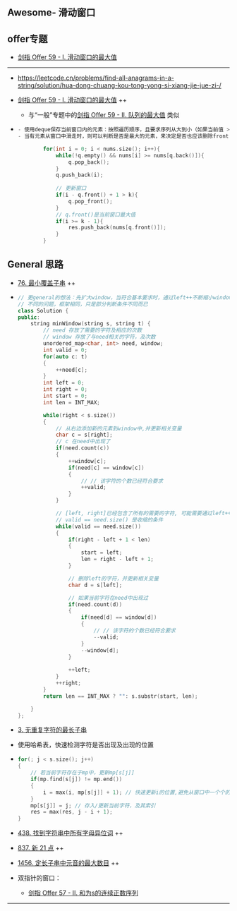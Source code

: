 ## Awesome- 滑动窗口

## offer专题

- [剑指 Offer 59 - I. 滑动窗口的最大值](https://leetcode.cn/problems/hua-dong-chuang-kou-de-zui-da-zhi-lcof/) 

------



- https://leetcode.cn/problems/find-all-anagrams-in-a-string/solution/hua-dong-chuang-kou-tong-yong-si-xiang-jie-jue-zi-/ 

- [剑指 Offer 59 - I. 滑动窗口的最大值](https://leetcode.cn/problems/hua-dong-chuang-kou-de-zui-da-zhi-lcof/) ++

  - 与“一般”专题中的[剑指 Offer 59 - II. 队列的最大值](https://leetcode.cn/problems/dui-lie-de-zui-da-zhi-lcof/) 类似

- ```c++
  - 使用deque保存当前窗口内的元素：按照遍历顺序，且要求序列从大到小（如果当前值 > back(), 则需要不停地pop_back），这样front总是当前窗口的最大值
  - 当有元素从窗口中滑走时，则可以判断是否是最大的元素，来决定是否也应该删除front
  
          for(int i = 0; i < nums.size(); i++){
              while(!q.empty() && nums[i] >= nums[q.back()]){
                  q.pop_back();
              }
              q.push_back(i);
              
              // 更新窗口
              if(i - q.front() + 1 > k){
                  q.pop_front();
              }
              // q.front()是当前窗口最大值
              if(i >= k - 1){
                  res.push_back(nums[q.front()]);
              }
          }
  ```


## General 思路

- [76. 最小覆盖子串](https://leetcode-cn.com/problems/minimum-window-substring/) ++

- ```c++
  // 更general的想法：先扩大window，当符合基本要求时，通过left++不断缩小window
  // 不同的问题，框架相同，只是部分判断条件不同而已
  class Solution {
  public:
      string minWindow(string s, string t) {
          // need 存放了需要的字符及相应的次数
          // window 存放了与need相关的字符，及次数
          unordered_map<char, int> need, window;
          int valid = 0;
          for(auto c: t)
          {
              ++need[c];
          }
          int left = 0;
          int right = 0;
          int start = 0;
          int len = INT_MAX;
  
          while(right < s.size())
          {
              // 从右边添加新的元素到window中,并更新相关变量
              char c = s[right];
              // c 在need中出现了
              if(need.count(c))
              {
                  ++window[c];
                  if(need[c] == window[c])
                  {
                      // // 该字符的个数已经符合要求
                      ++valid; 
                  }
              }
  
              // [left, right]已经包含了所有的需要的字符, 可能需要通过left++缩减window
              // valid == need.size() 是收缩的条件
              while(valid == need.size())
              {
                  if(right - left + 1 < len)
                  {
                      start = left;
                      len = right - left + 1;
                  }
  
                  // 删除left的字符，并更新相关变量
                  char d = s[left];
  
                  // 如果当前字符在need中出现过
                  if(need.count(d))
                  {
                      if(need[d] == window[d])
                      {
                          // // 该字符的个数已经符合要求
                          --valid; 
                      }
                      --window[d];
                  }
                  
                  ++left;
              }
              ++right;
          }
          return len == INT_MAX ? "": s.substr(start, len);
  
      }
  };
  ```


- [3. 无重复字符的最长子串](https://leetcode-cn.com/problems/longest-substring-without-repeating-characters/) 

- 使用哈希表，快速检测字符是否出现及出现的位置

- ```c++
  for(; j < s.size(); j++)
  {
      // 若当前字符存在于mp中，更新mp[s[j]]
      if(mp.find(s[j]) != mp.end())
      {
          i = max(i, mp[s[j]] + 1); // 快速更新i的位置,避免从窗口中一个个的删除加入
      }
      mp[s[j]] = j; // 存入/更新当前字符，及其索引
      res = max(res, j - i + 1);
  }
  ```

  



- [438. 找到字符串中所有字母异位词](https://leetcode-cn.com/problems/find-all-anagrams-in-a-string/) ++

- [837. 新 21 点](https://leetcode-cn.com/problems/new-21-game/) ++

- [1456. 定长子串中元音的最大数目](https://leetcode-cn.com/problems/maximum-number-of-vowels-in-a-substring-of-given-length/) ++

- 双指针的窗口：

  - [剑指 Offer 57 - II. 和为s的连续正数序列](https://leetcode.cn/problems/he-wei-sde-lian-xu-zheng-shu-xu-lie-lcof/)


------

